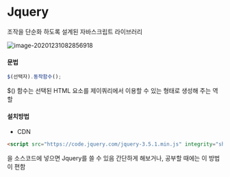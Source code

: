 # Jquery

조작을 단순화 하도록 설계된 자바스크립트 라이브러리

![image-20201231082856918](C:\Users\user\AppData\Roaming\Typora\typora-user-images\image-20201231082856918.png)

#### 문법

```javascript
$(선택자).동작함수();
```

$() 함수는 선택된 HTML 요소를 제이쿼리에서 이용할 수 있는 형태로 생성해 주는 역할



#### 설치방법

- CDN

```html
<script src="https://code.jquery.com/jquery-3.5.1.min.js" integrity="sha256-9/aliU8dGd2tb6OSsuzixeV4y/faTqgFtohetphbbj0=" crossorigin="anonymous"></script>
```

을 소스코드에 넣으면 Jquery를 쓸 수 있음
간단하게 해보거나, 공부할 때에는 이 방법이 편함

